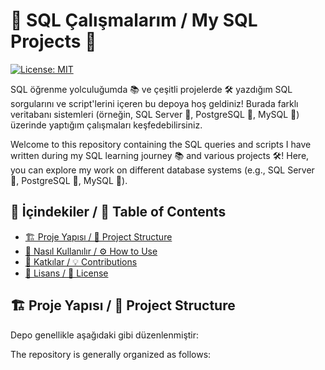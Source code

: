 # 💾 SQL Çalışmalarım / My SQL Projects 🚀

[![License: MIT](https://img.shields.io/badge/License-MIT-yellow.svg)](https://opensource.org/licenses/MIT)

SQL öğrenme yolculuğumda 📚 ve çeşitli projelerde 🛠️ yazdığım SQL sorgularını ve script'lerini içeren bu depoya hoş geldiniz! Burada farklı veritabanı sistemleri (örneğin, SQL Server 🏢, PostgreSQL 🐘, MySQL 🐬) üzerinde yaptığım çalışmaları keşfedebilirsiniz.

Welcome to this repository containing the SQL queries and scripts I have written during my SQL learning journey 📚 and various projects 🛠️! Here, you can explore my work on different database systems (e.g., SQL Server 🏢, PostgreSQL 🐘, MySQL 🐬).

## 📂 İçindekiler / 🧭 Table of Contents

- [🏗️ Proje Yapısı / 🧱 Project Structure](#️-proje-yapısı--project-structure)
- [🚀 Nasıl Kullanılır / ⚙️ How to Use](#-nasıl-kullanılır--how-to-use)
- [🤝 Katkılar / 💡 Contributions](#-katkılar--contributions)
- [📜 Lisans / 📄 License](#-lisans--license)

## 🏗️ Proje Yapısı / 🧱 Project Structure

Depo genellikle aşağıdaki gibi düzenlenmiştir:

The repository is generally organized as follows:
